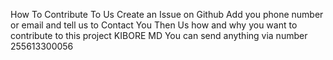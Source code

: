 How To Contribute To Us Create an Issue on Github Add you phone number or email and tell us to Contact You Then Us how and why you want to contribute to this project KIBORE MD You can send anything via   number 255613300056
